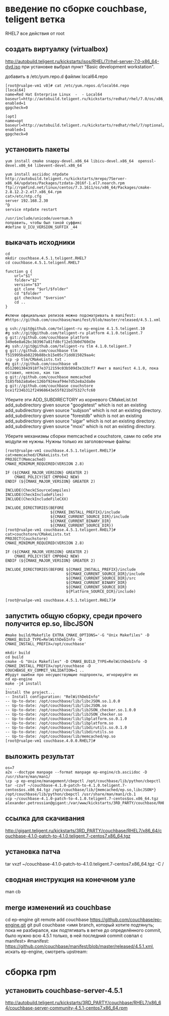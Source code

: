 введение по сборке couchbase, teligent ветка
============================================

RHEL7
все действия от root

создать виртуалку (virtualbox) 
------------------------------

http://autobuild.teligent.ru/kickstarts/isos/RHEL/7/rhel-server-7.0-x86_64-dvd.iso
при установке выбрал пункт "Basic development workstation".

добавить в /etc/yum.repo.d файлик local64.repo
~~~
[root@rualpe-vm1 v8]# cat /etc/yum.repos.d/local64.repo 
[local64]
name=Red Hat Enterprise Linux  -  - Local64
baseurl=http://autobuild.teligent.ru/kickstarts/redhat/rhel/7.0/os/x86_64/
enabled=1
gpgcheck=0

[opt]
name=opt
baseurl=http://autobuild.teligent.ru/kickstarts/redhat/rhel/7/optional/x86_64/
enabled=1
gpgcheck=0
~~~


установить пакеты
-----------------

~~~
yum install cmake snappy-devel.x86_64 libicu-devel.x86_64  openssl-devel.x86_64 libevent-devel.x86_64

yum install asciidoc ntpdate http://autobuild.teligent.ru/kickstarts/mrepo/7Server-x86_64/updates/Packages/tzdata-2016f-1.el7.noarch.rpm ftp://rpmfind.net/linux/centos/7.3.1611/os/x86_64/Packages/cmake-2.8.12.2-2.el7.x86_64.rpm
cat>/etc/ntp.cfg
server 192.168.2.30
^D
service ntpdate restart

/usr/include/unicode/uvernum.h
поправить, чтобы был такой суффикс
#define U_ICU_VERSION_SUFFIX _44

~~~

выкачать исходники
-------------------------------

~~~
cd
mkdir couchbase.4.5.1.teligent.RHEL7
cd couchbase.4.5.1.teligent.RHEL7

function g {
	url="$1"
	folder="$2"
	version="$3"
	git clone "$url/$folder"
	cd "$folder"
	git checkout "$version"
	cd ..
}

#ключи официальных релизов можно подсматривать в manifest:
#https://github.com/couchbase/manifest/blob/master/released/4.5.1.xml

g ssh://git@github.com/teligent-ru ep-engine 4.1.5.teligent.10
#g ssh://git@github.com/teligent-ru platform 4.1.0.teligent.7
g git://github.com/couchbase platform 349e6e8a62bc383967a81fd8cf12e53b0d760d3e
#g ssh://git@github.com/teligent-ru tlm 4.1.0.teligent.7
g git://github.com/couchbase tlm f515995bab8229b88bcb15e05c71dd815029aa4c
\cp -p tlm/CMakeLists.txt .
#g git://github.com/couchbase v8 05120013843918f7e3712159c03b509d3e328cf7 #нет в manifest 4.1.0, пока оставил, неясно, как так
g git://github.com/couchbase memcached 3185fbb2a8a6ec126bf924eaf94e7d52e8a2da8e
g git://github.com/couchbase couchstore bce1f234b312f24968643e55f821bd75327cfc60
~~~

Уберите эти ADD_SUBDIRECTORY из корневого CMakeList.txt
  add_subdirectory given source "googletest" which is not an existing
  add_subdirectory given source "subjson" which is not an existing directory.
  add_subdirectory given source "forestdb" which is not an existing
  add_subdirectory given source "sigar" which is not an existing directory.
  add_subdirectory given source "moxi" which is not an existing directory.

Уберите механизмы сборки memcached и couchstore, сами по себе эти модули не нужны. Нужны только их заголовочные файлы:
~~~
[root@rualpe-vm1 couchbase.4.5.1.teligent.RHEL7]# cat>memcached/CMakeLists.txt
PROJECT(Memcached)
CMAKE_MINIMUM_REQUIRED(VERSION 2.8)

IF (${CMAKE_MAJOR_VERSION} GREATER 2)
    CMAKE_POLICY(SET CMP0042 NEW)
ENDIF (${CMAKE_MAJOR_VERSION} GREATER 2)

INCLUDE(CheckCSourceCompiles)
INCLUDE(CheckIncludeFiles)
INCLUDE(CheckIncludeFileCXX)

INCLUDE_DIRECTORIES(BEFORE
                    ${CMAKE_INSTALL_PREFIX}/include
                    ${CMAKE_CURRENT_SOURCE_DIR}/include
                    ${CMAKE_CURRENT_BINARY_DIR}
                    ${CMAKE_CURRENT_SOURCE_DIR})
[root@rualpe-vm1 couchbase.4.5.1.teligent.RHEL7]# cat>couchstore/CMakeLists.txt
PROJECT(Couchstore)
CMAKE_MINIMUM_REQUIRED(VERSION 2.8)

IF (${CMAKE_MAJOR_VERSION} GREATER 2)
    CMAKE_POLICY(SET CMP0042 NEW)
ENDIF (${CMAKE_MAJOR_VERSION} GREATER 2)

INCLUDE_DIRECTORIES(BEFORE ${CMAKE_INSTALL_PREFIX}/include
                           ${CMAKE_CURRENT_SOURCE_DIR}/include
                           ${CMAKE_CURRENT_SOURCE_DIR}/src
                           ${CMAKE_CURRENT_BINARY_DIR}
                           ${CMAKE_CURRENT_SOURCE_DIR}
                           ${Platform_SOURCE_DIR}/include)

[root@rualpe-vm1 couchbase.4.5.1.teligent.RHEL7]# 
~~~

запустить общую сборку, среди прочего получится ep.so, libcJSON
--------------------------------------------------------------------------

~~~
#make build/Makefile EXTRA_CMAKE_OPTIONS='-G "Unix Makefiles" -D CMAKE_BUILD_TYPE=RelWithDebInfo -D CMAKE_INSTALL_PREFIX=/opt/couchbase'

mkdir build
cd build
cmake -G "Unix Makefiles" -D CMAKE_BUILD_TYPE=RelWithDebInfo -D CMAKE_INSTALL_PREFIX=/opt/couchbase -D COUCHBASE_KV_COMMIT_VALIDATION=1 ..
#будут ошибки про несуществующие подпроекты, игнорируйте их
cd ep-engine
make -j4 install
...
Install the project...
-- Install configuration: "RelWithDebInfo"
-- Up-to-date: /opt/couchbase/lib/libcJSON.so.1.0.0
-- Up-to-date: /opt/couchbase/lib/libcJSON.so
-- Up-to-date: /opt/couchbase/lib/libJSON_checker.so.1.0.0
-- Up-to-date: /opt/couchbase/lib/libJSON_checker.so
-- Up-to-date: /opt/couchbase/lib/libplatform.so.0.1.0
-- Up-to-date: /opt/couchbase/lib/libplatform.so
-- Up-to-date: /opt/couchbase/lib/libdirutils.so.0.1.0
-- Up-to-date: /opt/couchbase/lib/libdirutils.so
-- Up-to-date: /opt/couchbase/lib/memcached/ep.so
[root@rualpe-vm1 couchbase.4.0.0.RHEL7]#
~~~


выложить результат
------------------

~~~
os=7
a2x --doctype manpage --format manpage ep-engine/cb.asciidoc -D /usr/share/man/man1/
\cp -p ep-engine/management/cbepctl /opt/couchbase/lib/python/cbepctl
tar -czvf ~/couchbase-4.1.0-patch-to-4.1.0.teligent.7-centos$os.x86_64.tgz /opt/couchbase/lib/{memcached/ep.so,libcJSON*} /opt/couchbase/lib/python/cbepctl /usr/share/man/man1/cb.1
scp ~/couchbase-4.1.0-patch-to-4.1.0.teligent.7-centos$os.x86_64.tgz  alexander.petrossian@gigant:/var/www/kickstarts/3RD_PARTY/couchbase/RHEL$os/x86_64/
~~~

ссылка для скачивания
---------------------
http://gigant.teligent.ru/kickstarts/3RD_PARTY/couchbase/RHEL7/x86_64/couchbase-4.1.0-patch-to-4.1.0.teligent.7-centos7.x86_64.tgz

установка патча
---------------
tar vxzf ~/couchbase-4.1.0-patch-to-4.1.0.teligent.7-centos7.x86_64.tgz -C /

сводная инструкция на конечном узле
-----------------------------------
man cb


merge изменений из couchbase
----------------------------
cd ep-engine
git remote add couchbase https://github.com/couchbase/ep-engine.git
git pull couchbase <имя branch, который хотите подтянуть; пока не разбирался, как подтягивать в ветке до определённого commit, было нужно всю 4.5.1 только, в ней последний commit совпал с manifest>
#manifest: https://github.com/couchbase/manifest/blob/master/released/4.5.1.xml, искать ep-engine, смотреть upstream:
# <project groups="kv" name="ep-engine" revision="e9a655b49393e1302bf75aa759b11969545c986a" upstream="4.5.1"/>

сборка rpm
==========

установить couchbase-server-4.5.1
---------------------------------

http://autobuild.teligent.ru/kickstarts/3RD_PARTY/couchbase/RHEL7/x86_64/couchbase-server-community-4.5.1-centos7.x86_64.rpm
